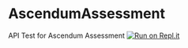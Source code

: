 # AscendumAssessment
API Test for Ascendum Assessment
[![Run on Repl.it](https://repl.it/badge/github/RaphaelAngelo/AscendumAssessment)](https://repl.it/github/RaphaelAngelo/AscendumAssessment)

